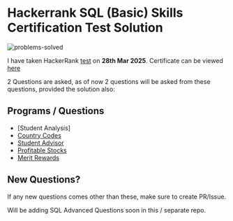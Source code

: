 # Hackerrank SQL (Basic) Skills Certification Test Solution

![problems-solved](https://img.shields.io/badge/problem%20solved-5-1f72ff.svg)

I have taken HackerRank [test](https://www.hackerrank.com/skills-verification/sql_basic) on __28th Mar 2025__. 
Certificate can be viewed [here](https://www.hackerrank.com/certificates/1251a1431378)

2 Questions are asked, as of now 2 questions will be asked from these questions, provided the solution also:
## Programs / Questions
- [Student Analysis]
- [Country Codes](https://github.com/Surya-827/Coursera_Solutions/blob/master/HackerRank-SQL-Basic-Skill-Certificate/country-codes.sql)
- [Student Advisor](https://github.com/Surya-827/Coursera_Solutions/blob/master/HackerRank-SQL-Basic-Skill-Certificate/student-advisor.sql)
- [Profitable Stocks](https://github.com/Surya-827/Coursera_Solutions/blob/master/HackerRank-SQL-Basic-Skill-Certificate/profitable-stocks.sql)
- [Merit Rewards](https://github.com/Surya-827/Coursera_Solutions/blob/master/HackerRank-SQL-Basic-Skill-Certificate/merit-rewards.sql)

## New Questions?
If any new questions comes other than these, make sure to create PR/Issue.

Will be adding SQL Advanced Questions soon in this / separate repo.
